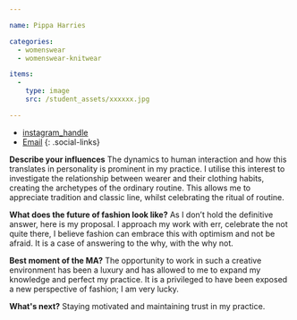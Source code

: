 ```yaml
---

name: Pippa Harries

categories:
  - womenswear
  - womenswear-knitwear

items:
  -
    type: image
    src: /student_assets/xxxxxx.jpg

---
```


* [instagram_handle](https://www.instagram.com/pip_harries/)
* [Email](mailto:pippa.harries@network.rca.ac.uk)
{: .social-links}

**Describe your influences**
The dynamics to human interaction and how this translates in
personality is prominent in my practice. I utilise this interest to
investigate the relationship between wearer and their clothing habits,
creating the archetypes of the ordinary routine. This allows me to
appreciate tradition and classic line, whilst celebrating the ritual
of routine.

**What does the future of fashion look like?**
As I don’t hold the definitive answer, here is my proposal. I approach
my work with err, celebrate the not quite there, I believe fashion can
embrace this with optimism and not be afraid. It is a case of
answering to the why, with the why not.

**Best moment of the MA?**
The opportunity to work in such a creative environment has been a
luxury and has allowed to me to expand my knowledge and perfect my
practice. It is a privileged to have been exposed a new perspective of
fashion; I am very lucky.

**What's next?**
Staying motivated and maintaining trust in my practice.
